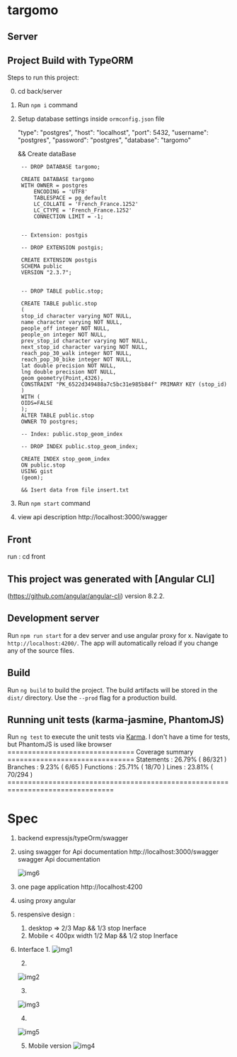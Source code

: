 # targomo

## Server 

## Project Build with TypeORM

Steps to run this project:


0. cd back/server
1. Run `npm i` command
2. Setup database settings inside `ormconfig.json` file

    "type": "postgres",
   "host": "localhost",
   "port": 5432,
   "username": "postgres",
   "password": "postgres",
   "database": "targomo"

   && 
   Create dataBase

        -- DROP DATABASE targomo;

        CREATE DATABASE targomo
        WITH OWNER = postgres
            ENCODING = 'UTF8'
            TABLESPACE = pg_default
            LC_COLLATE = 'French_France.1252'
            LC_CTYPE = 'French_France.1252'
            CONNECTION LIMIT = -1;


        -- Extension: postgis

        -- DROP EXTENSION postgis;

        CREATE EXTENSION postgis
        SCHEMA public
        VERSION "2.3.7";
        

        -- DROP TABLE public.stop;

        CREATE TABLE public.stop
        (
        stop_id character varying NOT NULL,
        name character varying NOT NULL,
        people_off integer NOT NULL,
        people_on integer NOT NULL,
        prev_stop_id character varying NOT NULL,
        next_stop_id character varying NOT NULL,
        reach_pop_30_walk integer NOT NULL,
        reach_pop_30_bike integer NOT NULL,
        lat double precision NOT NULL,
        lng double precision NOT NULL,
        geom geometry(Point,4326),
        CONSTRAINT "PK_6522d349488a7c5bc31e985b84f" PRIMARY KEY (stop_id)
        )
        WITH (
        OIDS=FALSE
        );
        ALTER TABLE public.stop
        OWNER TO postgres;

        -- Index: public.stop_geom_index

        -- DROP INDEX public.stop_geom_index;

        CREATE INDEX stop_geom_index
        ON public.stop
        USING gist
        (geom);
        
        && Isert data from file insert.txt

3. Run `npm start` command
4. view api description
    http://localhost:3000/swagger


## Front

run : cd front 

## This project was generated with [Angular CLI]

(https://github.com/angular/angular-cli) version 8.2.2.

## Development server

Run `npm run start` for a dev server and use angular proxy for x. Navigate to `http://localhost:4200/`. The app will automatically reload if you change any of the source files.


## Build

Run `ng build` to build the project. The build artifacts will be stored in the `dist/` directory. Use the `--prod` flag for a production build.

## Running unit tests (karma-jasmine, PhantomJS)

Run `ng test` to execute the unit tests via [Karma](https://karma-runner.github.io).
I don't have a time for tests, but PhantomJS is used like browser
        =============================== Coverage summary ===============================
        Statements   : 26.79% ( 86/321 )
        Branches     : 9.23% ( 6/65 )
        Functions    : 25.71% ( 18/70 )
        Lines        : 23.81% ( 70/294 )
        ================================================================================


# Spec

1. backend expressjs/typeOrm/swagger
2. using swagger for Api documentation    http://localhost:3000/swagger
    swagger Api documentation
    
    ![img6](images/img6.JPG)
3. one page application  http://localhost:4200
4. using proxy angular
5. respensive design : 
    1. desktop => 2/3 Map && 1/3 stop Inerface
    2. Mobile < 400px width 1/2 Map && 1/2 stop Inerface
6. Interface
    1. 
    ![img1](images/img1.JPG)

    2. 
    ![img2](images/img2.JPG)

    3. 
    ![img3](images/img3.JPG)

    4. 
    ![img5](images/img5.JPG)

    5. Mobile version
    ![img4](images/img4.JPG)
